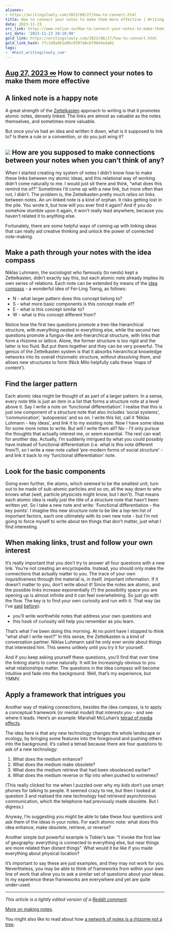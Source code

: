 ```yaml
---
aliases:
- https://writingslowly.com/2023/08/27/how-to-connect.html
title: How to connect your notes to make them more effective | Writing Slowly
date: 2023-11-23
src_link: https://www.notion.so/How-to-connect-your-notes-to-make-them-more-effective-Writing-Slowly-774b69a4769e42dfa82801d1854f23f9
src_date: '2023-11-23 20:18:00'
gold_link: https://writingslowly.com/2023/08/27/how-to-connect.html
gold_link_hash: 77c1d9a561e05c0397a0cbf96d4eda01
tags:
- '#host_writingslowly_com'
---
```



[Aug 27, 2023 ∞](https://writingslowly.com/2023/08/27/how-to-connect.html)
How to connect your notes to make them more effective
-----------------------------------------------------



A linked note is a happy note
-----------------------------


A great strength of the [Zettelkasten](https://writingslowly.com/search-space/?q=zettelkasten) approach to writing is that it promotes atomic notes, densely linked. The links are almost as valuable as the notes themselves, and sometimes more valuable.


But once you’ve had an idea and written it down, what is it supposed to link to? Is there a rule or a convention, or do you just wing it?


![](https://cdn.uploads.micro.blog/97469/2023/durer-saint-jerome-detail.png)
How are you supposed to make connections between your notes when you can’t think of any?
----------------------------------------------------------------------------------------


When I started creating my system of notes I didn’t know how to make these links between my atomic ideas, and this relational way of working didn’t come naturally to me. I would just sit there and think, “what does this remind me of?” Sometimes I’d come up with a new link, but more often than not, I didn’t. The problem is, the Zettelkasten pretty much *relies* on links between notes. An un-linked note is a kind of orphan. It risks getting lost in the pile. You wrote it, but how will you ever find it again? And if you do somehow stumble upon it again, it won’t really lead anywhere, because you haven’t related it to anything else.


Fortunately, there are some helpful ways of coming up with linking ideas that can really aid creative thinking and unlock the power of connected note-making.


Make a path through your notes with the idea compass
----------------------------------------------------


Niklas Luhmann, the sociologist who famously (to nerds) kept a Zettelkasten, didn’t exactly say this, but each atomic note already implies its own series of relations. Each note can be extended by means of the [idea compass](https://feeei.blog/essays/the-essence-of-the-zettelkasten-method-demystified/) - a wonderful idea of Fei-Ling Tseng, as follows:


* N - what larger pattern does this concept belong to?
* S - what more basic components is this concept made of?
* E - what is this concept similar to?
* W - what is this concept different from?


Notice how the first two questions promote a tree-like hierarchical structure, with everything nested in everything else, while the second two questions promote a fungus-like anti-hierarchical structure, with links that form a rhizome or lattice. Alone, the former structure is too rigid and the latter is too fluid. But put them together and they can be very powerful. The genius of the Zettelkasten system is that it absorbs hierarchical knowledge networks into its overall rhizomatic structure, *without dissolving them*, and allows new structures to form (Nick Milo helpfully calls these ‘maps of content’).


Find the larger pattern
-----------------------


Each atomic idea might be thought of as part of a larger pattern. In a sense, every note title is just an item in a list that forms a structure note at a level above it. Say I write a note on ‘functional differentiation’. I realise that this is just one component of a structure note that also includes ‘social systems’, ‘communication’, ‘autopoeisis’ and so on. I write this list, call it ‘Niklas Luhmann - key ideas’, and link it to my existing note. Now I have some ideas for some more notes to write. But will I write them all? No - I’ll only pursue the thoughts that actually interest me, or seem essential. The rest can wait for another day. Actually, I’m suddenly intrigued by what you could possibly have instead of functional differentiation (i.e. what is this note different from?), so I write a new note called ‘pre-modern forms of social structure’ - and link it back to my ‘functional differentiation’ note.


Look for the basic components
-----------------------------


Going even further, the atoms, which seemed to be the smallest unit, turn out to be made of sub-atomic particles and so on, all the way down to who knows what (well, particle physicists might know, but I don’t). That means each atomic idea is really just the title of a structure note that hasn’t been written yet. So I take a new note and write: ‘Functional differentiation - the key points’. I imagine this new structure note to be like a top-ten list of important factors, each one ultimately with its own new note - but I’m not going to force myself to write about ten things that don’t matter, just what I find interesting.


When making links, trust and follow your own interest
-----------------------------------------------------


It’s really important that you don’t try to answer all four questions with a new link. You’re not creating an encyclopedia. Instead, you should only make the connections that actually matter to you. The trace of your own inquisitiveness through the material is, in itself, important information. If it doesn’t matter to you, don’t write about it! Since the notes are atomic, and the possible links increase exponentially (?) the possibility space you are opening up is almost infinite and it can feel overwhelming. So just go with the flow. The key is to find your own curiosity and run with it. That way (as I’ve [said](https://www.reddit.com/r/Zettelkasten/comments/yd1oay/how_to_compare_two_different_concepts/itq3izj/?context=3) [before](https://www.reddit.com/r/Zettelkasten/comments/xyoxdy/type_of_note_for_dopamine/)):


* you’ll write worthwhile notes that address your own questions and
* this hook of curiosity will help you remember as you learn.


That’s what I’ve been doing this morning. At no point have I stopped to think “what shall I write next?” In this sense, the Zettelkasten is a kind of conversation partner. Niklas Luhmann said he only ever wrote about things that interested him. This seems unlikely until you try it for yourself.


And if you keep asking yourself these questions, you’ll find that over time the linking starts to come naturally. It will be increasingly obvious to you what relationships matter. The questions in the idea compass will become intuitive and fade into the background. Well, that’s my experience, but YMMV.


Apply a framework that intrigues you
------------------------------------


Another way of making connections, besides the idea compass, is to apply a conceptual framework (or mental model) that interests you - and see where it leads. Here’s an example: Marshall McLuhan’s [tetrad of media effects](https://en.wikipedia.org/wiki/Tetrad_of_media_effects).


The idea here is that any new technology changes the whole landscape or ecology, by bringing some features into the foreground and pushing others into the background. It’s called a tetrad because there are four questions to ask of a new technology:


1. What does the medium enhance?
2. What does the medium make obsolete?
3. What does the medium retrieve that had been obsolesced earlier?
4. What does the medium reverse or flip into when pushed to extremes?


(This really clicked for me when I puzzled over why my kids don’t use smart phones for talking to people. It seemed crazy to me, but then I looked at question 3 and realised the new technology had *retrieved* asynchronous communication, which the telephone had previously made obsolete. But I digress.)


Anyway, I’m suggesting you might be able to take these four questions and ask them of the ideas in your notes. For each atomic note: what does this idea enhance, make obsolete, retrieve, or reverse?


Another simple but powerful example is Tobler’s law: “I invoke the first law of geography: everything is connected to everything else, but near things are more related than distant things”. What would it be like if you made everything about physical location?


It’s important to say these are just examples, and they may not work for you. Nevertheless, you may be able to think of frameworks from within your own line of work that allow you to ask a similar set of questions about your ideas. In my experience these frameworks are everywhere and yet are quite under-used.




---


*This article is a lightly edited version of a [Reddit comment](https://www.reddit.com/r/Zettelkasten/comments/yk5ikr/comment/iuz4q92/?context=3)*.


[More on making notes](https://writingslowly.com/search-space/?q=zettelkasten).


You might also like to read about how [a network of notes is a rhizome not a tree](https://writingslowly.com/2023/08/11/a-network-of.html).